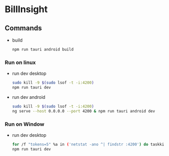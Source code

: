 # BillInsight


## Commands

- build

    ```bash
    npm run tauri android build
    ```
### Run on linux

- run dev desktop

    ```bash
    sudo kill -9 $(sudo lsof -t -i:4200)
    npm run tauri dev
    ```

- run dev android

    ```bash
    sudo kill -9 $(sudo lsof -t -i:4200)
    ng serve --host 0.0.0.0 --port 4200 & npm run tauri android dev
    ```

### Run on Window

- run dev desktop

    ```bash
    for /f "tokens=5" %a in ('netstat -ano ^| findstr :4200') do taskkill /PID %a /F
    npm run tauri dev
    ```

